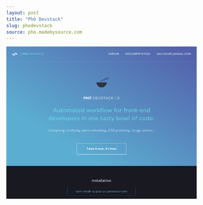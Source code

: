 ```yaml
---
layout: post
title: "Phở Devstack"
slug: phodevstack
source: pho.madebysource.com
---
```


<img src="/screenshots/phodevstack.png">
